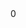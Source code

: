 <dec f='llvm/llvm/include/llvm/Transforms/Scalar/MemCpyOptimizer.h' l='43' type='llvm::MemoryDependenceResults *'/>
<offset>0</offset>
<use f='llvm/llvm/lib/Transforms/Scalar/MemCpyOptimizer.cpp' l='333' u='r' c='_ZN4llvm13MemCpyOptPass16eraseInstructionEPNS_11InstructionE'/>
<use f='llvm/llvm/lib/Transforms/Scalar/MemCpyOptimizer.cpp' l='334' u='r' c='_ZN4llvm13MemCpyOptPass16eraseInstructionEPNS_11InstructionE'/>
<use f='llvm/llvm/lib/Transforms/Scalar/MemCpyOptimizer.cpp' l='750' u='r' c='_ZN4llvm13MemCpyOptPass12processStoreEPNS_9StoreInstERNS_14ilist_iteratorINS_12ilist_detail12node_optionsINS_11InstructionELb0ELb0EvEELb0ELb0EEE'/>
<use f='llvm/llvm/lib/Transforms/Scalar/MemCpyOptimizer.cpp' l='1017' u='r' c='_ZN4llvm13MemCpyOptPass20performCallSlotOptznEPNS_11InstructionES2_PNS_5ValueES4_mNS_5AlignEPNS_8CallInstE'/>
<use f='llvm/llvm/lib/Transforms/Scalar/MemCpyOptimizer.cpp' l='1018' u='r' c='_ZN4llvm13MemCpyOptPass20performCallSlotOptznEPNS_11InstructionES2_PNS_5ValueES4_mNS_5AlignEPNS_8CallInstE'/>
<use f='llvm/llvm/lib/Transforms/Scalar/MemCpyOptimizer.cpp' l='1076' u='r' c='_ZN4llvm13MemCpyOptPass29processMemCpyMemCpyDependenceEPNS_10MemCpyInstES2_'/>
<use f='llvm/llvm/lib/Transforms/Scalar/MemCpyOptimizer.cpp' l='1160' u='r' c='_ZN4llvm13MemCpyOptPass29processMemSetMemCpyDependenceEPNS_10MemCpyInstEPNS_10MemSetInstE'/>
<use f='llvm/llvm/lib/Transforms/Scalar/MemCpyOptimizer.cpp' l='1299' u='r' c='_ZN4llvm13MemCpyOptPass26performMemCpyToMemSetOptznEPNS_10MemCpyInstEPNS_10MemSetInstE'/>
<use f='llvm/llvm/lib/Transforms/Scalar/MemCpyOptimizer.cpp' l='1438' u='r' c='_ZN4llvm13MemCpyOptPass13processMemCpyEPNS_10MemCpyInstERNS_14ilist_iteratorINS_12ilist_detail12node_optionsINS_11InstructionELb0ELb0EvEELb0ELb0EEE'/>
<use f='llvm/llvm/lib/Transforms/Scalar/MemCpyOptimizer.cpp' l='1474' u='r' c='_ZN4llvm13MemCpyOptPass13processMemCpyEPNS_10MemCpyInstERNS_14ilist_iteratorINS_12ilist_detail12node_optionsINS_11InstructionELb0ELb0EvEELb0ELb0EEE'/>
<use f='llvm/llvm/lib/Transforms/Scalar/MemCpyOptimizer.cpp' l='1526' u='r' c='_ZN4llvm13MemCpyOptPass14processMemMoveEPNS_11MemMoveInstE'/>
<use f='llvm/llvm/lib/Transforms/Scalar/MemCpyOptimizer.cpp' l='1527' u='r' c='_ZN4llvm13MemCpyOptPass14processMemMoveEPNS_11MemMoveInstE'/>
<use f='llvm/llvm/lib/Transforms/Scalar/MemCpyOptimizer.cpp' l='1549' u='r' c='_ZN4llvm13MemCpyOptPass20processByValArgumentERNS_8CallBaseEj'/>
<use f='llvm/llvm/lib/Transforms/Scalar/MemCpyOptimizer.cpp' l='1599' u='r' c='_ZN4llvm13MemCpyOptPass20processByValArgumentERNS_8CallBaseEj'/>
<use f='llvm/llvm/lib/Transforms/Scalar/MemCpyOptimizer.cpp' l='1700' u='w' c='_ZN4llvm13MemCpyOptPass7runImplERNS_8FunctionEPNS_23MemoryDependenceResultsEPNS_17TargetLibraryInfoEPNS_9AAResultsEPNS_15AssumptionCacheEPNS_13Dominat3227548'/>
<use f='llvm/llvm/lib/Transforms/Scalar/MemCpyOptimizer.cpp' l='1723' u='w' c='_ZN4llvm13MemCpyOptPass7runImplERNS_8FunctionEPNS_23MemoryDependenceResultsEPNS_17TargetLibraryInfoEPNS_9AAResultsEPNS_15AssumptionCacheEPNS_13Dominat3227548'/>
